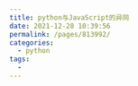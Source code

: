 ```yaml
---
title: python与JavaScript的异同
date: 2021-12-28 10:39:56
permalink: /pages/813992/
categories:
  - python
tags:
  - 
---
```

